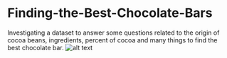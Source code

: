 # Finding-the-Best-Chocolate-Bars
Investigating a dataset to answer some questions related to the origin of cocoa beans, ingredients, percent of cocoa and many things to find the best chocolate bar. 
![alt text](http://url/to/img.png)
